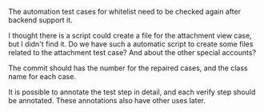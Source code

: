 
The automation test cases for whitelist need to be checked again after backend support it.

I thought there is a script could create a file for the attachment view case, but I didn't find it. Do we have such a automatic script to create some files related to the attachment test case? And about the other special accounts?

The commit should has the number for the repaired cases, and the class name for each case.

It is possible to annotate the test step in detail, and each verify step should be annotated. These annotations also have other uses later.
 